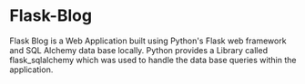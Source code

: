 # Flask-Blog
Flask Blog is a Web Application built using Python's Flask web framework and SQL Alchemy data base locally. Python provides a Library called flask_sqlalchemy which was used to handle the data base queries within the application.
